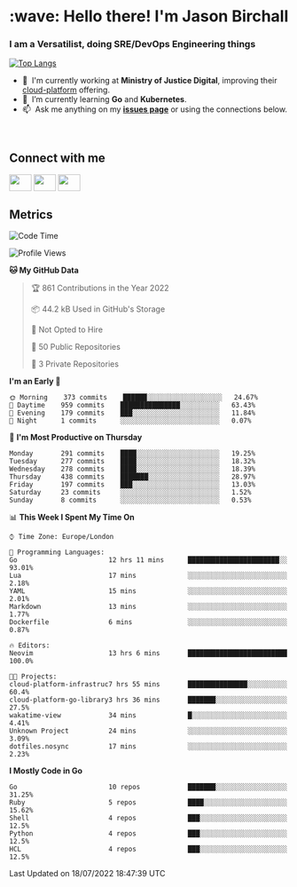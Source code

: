<h1 align="left" id="jason-title">:wave: Hello there! I'm Jason Birchall</h1>
<h3 align="left">I am a Versatilist, doing SRE/DevOps Engineering things</h3>

[![Top Langs](https://github-readme-stats.vercel.app/api?username=jasonBirchall&show_icons=true&count_private=true&include_all_commits=true&theme=gruvbox)](https://github.com/anuraghazra/github-readme-stats)

- :office: &nbsp;I'm currently working at **Ministry of Justice Digital**, improving their [cloud-platform](https://github.com/ministryofjustice/cloud-platform) offering.
- :seedling: &nbsp;I’m currently learning **Go** and **Kubernetes**.
- :mailbox: &nbsp;Ask me anything on my **[issues page]** or using the connections below.


<br>

<h2>Connect with me</h2>
<p>
<a href="https://twitter.com/jsonBirchall" target="blank"><img align="center" src="https://cdn.jsdelivr.net/npm/simple-icons@3.0.1/icons/twitter.svg" alt="" height="30" width="40" /></a>
<a href="https://keybase.io/json0" target="blank"><img align="center" src="https://cdn.jsdelivr.net/npm/simple-icons@3.0.1/icons/keybase.svg" alt="" height="30" width="40" /></a>
<a href="https://www.reddit.com/user/kakorate" target="blank"><img align="center" src="https://cdn.jsdelivr.net/npm/simple-icons@3.0.1/icons/reddit.svg" alt="" height="30" width="40" /></a>
</p>

<h2>Metrics</h2>

<!--START_SECTION:waka-->
![Code Time](http://img.shields.io/badge/Code%20Time-0%20secs-blue)

![Profile Views](http://img.shields.io/badge/Profile%20Views-3-blue)

**🐱 My GitHub Data** 

> 🏆 861 Contributions in the Year 2022
 > 
> 📦 44.2 kB Used in GitHub's Storage 
 > 
> 🚫 Not Opted to Hire
 > 
> 📜 50 Public Repositories 
 > 
> 🔑 3 Private Repositories  
 > 
**I'm an Early 🐤** 

```text
🌞 Morning    373 commits    ██████░░░░░░░░░░░░░░░░░░░   24.67% 
🌆 Daytime    959 commits    ███████████████░░░░░░░░░░   63.43% 
🌃 Evening    179 commits    ███░░░░░░░░░░░░░░░░░░░░░░   11.84% 
🌙 Night      1 commits      ░░░░░░░░░░░░░░░░░░░░░░░░░   0.07%

```
📅 **I'm Most Productive on Thursday** 

```text
Monday       291 commits    ████░░░░░░░░░░░░░░░░░░░░░   19.25% 
Tuesday      277 commits    ████░░░░░░░░░░░░░░░░░░░░░   18.32% 
Wednesday    278 commits    ████░░░░░░░░░░░░░░░░░░░░░   18.39% 
Thursday     438 commits    ███████░░░░░░░░░░░░░░░░░░   28.97% 
Friday       197 commits    ███░░░░░░░░░░░░░░░░░░░░░░   13.03% 
Saturday     23 commits     ░░░░░░░░░░░░░░░░░░░░░░░░░   1.52% 
Sunday       8 commits      ░░░░░░░░░░░░░░░░░░░░░░░░░   0.53%

```


📊 **This Week I Spent My Time On** 

```text
⌚︎ Time Zone: Europe/London

💬 Programming Languages: 
Go                       12 hrs 11 mins      ███████████████████████░░   93.01% 
Lua                      17 mins             ░░░░░░░░░░░░░░░░░░░░░░░░░   2.18% 
YAML                     15 mins             ░░░░░░░░░░░░░░░░░░░░░░░░░   2.01% 
Markdown                 13 mins             ░░░░░░░░░░░░░░░░░░░░░░░░░   1.77% 
Dockerfile               6 mins              ░░░░░░░░░░░░░░░░░░░░░░░░░   0.87%

🔥 Editors: 
Neovim                   13 hrs 6 mins       █████████████████████████   100.0%

🐱‍💻 Projects: 
cloud-platform-infrastruc7 hrs 55 mins       ███████████████░░░░░░░░░░   60.4% 
cloud-platform-go-library3 hrs 36 mins       ███████░░░░░░░░░░░░░░░░░░   27.5% 
wakatime-view            34 mins             █░░░░░░░░░░░░░░░░░░░░░░░░   4.41% 
Unknown Project          24 mins             ░░░░░░░░░░░░░░░░░░░░░░░░░   3.09% 
dotfiles.nosync          17 mins             ░░░░░░░░░░░░░░░░░░░░░░░░░   2.23%

```

**I Mostly Code in Go** 

```text
Go                       10 repos            ███████░░░░░░░░░░░░░░░░░░   31.25% 
Ruby                     5 repos             ████░░░░░░░░░░░░░░░░░░░░░   15.62% 
Shell                    4 repos             ███░░░░░░░░░░░░░░░░░░░░░░   12.5% 
Python                   4 repos             ███░░░░░░░░░░░░░░░░░░░░░░   12.5% 
HCL                      4 repos             ███░░░░░░░░░░░░░░░░░░░░░░   12.5%

```



 Last Updated on 18/07/2022 18:47:39 UTC
<!--END_SECTION:waka-->

<!-- links -->

[issues page]: https://github.com/jasonBirchall/jasonBirchall/issues "jasonBirchall/issues"
